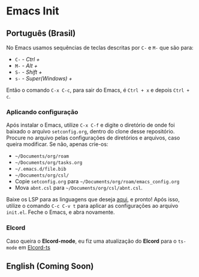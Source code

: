 # Emacs Init
## Português (Brasil)
No Emacs usamos sequências de teclas descritas por `C-` e `M-` que são para:
* `C-` - _Ctrl +_
* `M-` - _Alt +_ 
* `S-` - _Shift +_
* `s-` - _Super(Windows) +_

Então o comando `C-x C-c`, para sair do Emacs, é `Ctrl + x` e depois `Ctrl + c`.

### Aplicando configuração
Após instalar o Emacs, utilize `C-x C-f` e digite o diretório de onde foi baixado o arquivo `setconfig.org`, dentro do clone desse repositório. Procure no arquivo pelas configurações de diretórios e arquivos, caso queira modificar. Se não, apenas crie-os:
* `~/Documents/org/roam`
* `~/Documents/org/tasks.org`
* `~/.emacs.d/file.bib`
* `~/Documents/org/csl/`
* Copie `setconfig.org` para `~/Documents/org/roam/emacs_config.org`
* Mova `abnt.csl` para `~/Documents/org/csl/abnt.csl`.

Baixe os LSP para as linguagens que deseja [aqui](https://github.com/joaotavora/eglot?tab=readme-ov-file#connecting-to-a-server), e pronto! Após isso, utilize o comando `C-c C-v t` para aplicar as configurações ao arquivo `init.el`. Feche o Emacs, e abra novamente.

### Elcord
Caso queira o **Elcord-mode**, eu fiz uma atualização do **Elcord** para o `ts-mode` em [Elcord-ts](https://github.com/zDragonSK/elcord-ts)

## English (Coming Soon)
